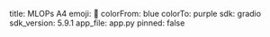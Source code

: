 title: MLOPs A4
emoji: 🐨
colorFrom: blue
colorTo: purple
sdk: gradio
sdk_version: 5.9.1
app_file: app.py
pinned: false
